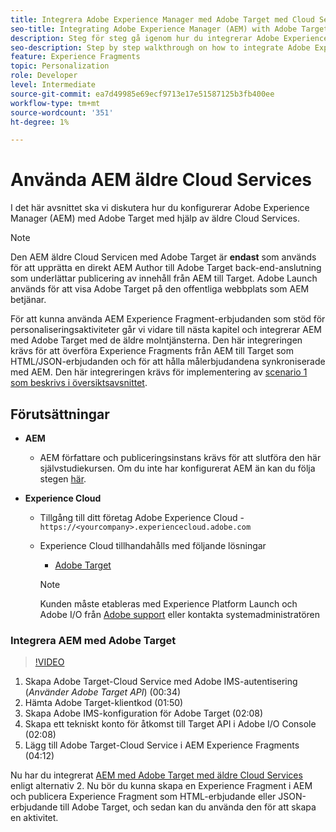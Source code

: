 ```yaml
---
title: Integrera Adobe Experience Manager med Adobe Target med Cloud Services
seo-title: Integrating Adobe Experience Manager (AEM) with Adobe Target using Legacy Cloud Services
description: Steg för steg gå igenom hur du integrerar Adobe Experience Manager (AEM) med Adobe Target med hjälp av AEM Cloud Service
seo-description: Step by step walkthrough on how to integrate Adobe Experience Manager (AEM) with Adobe Target using AEM Cloud Service
feature: Experience Fragments
topic: Personalization
role: Developer
level: Intermediate
source-git-commit: ea7d49985e69ecf9713e17e51587125b3fb400ee
workflow-type: tm+mt
source-wordcount: '351'
ht-degree: 1%

---
```



# Använda AEM äldre Cloud Services

I det här avsnittet ska vi diskutera hur du konfigurerar Adobe Experience Manager (AEM) med Adobe Target med hjälp av äldre Cloud Services.

>[!NOTE]
>
> Den AEM äldre Cloud Servicen med Adobe Target är **endast** som används för att upprätta en direkt AEM Author till Adobe Target back-end-anslutning som underlättar publicering av innehåll från AEM till Target. Adobe Launch används för att visa Adobe Target på den offentliga webbplats som AEM betjänar.

För att kunna använda AEM Experience Fragment-erbjudanden som stöd för personaliseringsaktiviteter går vi vidare till nästa kapitel och integrerar AEM med Adobe Target med de äldre molntjänsterna. Den här integreringen krävs för att överföra Experience Fragments från AEM till Target som HTML/JSON-erbjudanden och för att hålla målerbjudandena synkroniserade med AEM. Den här integreringen krävs för implementering av [scenario 1 som beskrivs i översiktsavsnittet](./overview.md#personalization-using-aem-experience-fragment).

## Förutsättningar

* **AEM**

   * AEM författare och publiceringsinstans krävs för att slutföra den här självstudiekursen. Om du inte har konfigurerat AEM än kan du följa stegen [här](./implementation.md#set-up-aem).

* **Experience Cloud**
   * Tillgång till ditt företag Adobe Experience Cloud - `https://<yourcompany>.experiencecloud.adobe.com`
   * Experience Cloud tillhandahålls med följande lösningar
      * [Adobe Target](https://experiencecloud.adobe.com)

      >[!NOTE]
      >
      > Kunden måste etableras med Experience Platform Launch och Adobe I/O från [Adobe support](https://helpx.adobe.com/se/contact/enterprise-support.ec.html) eller kontakta systemadministratören


### Integrera AEM med Adobe Target

>[!VIDEO](https://video.tv.adobe.com/v/28428?quality=12&learn=on)

1. Skapa Adobe Target-Cloud Service med Adobe IMS-autentisering (*Använder Adobe Target API*) (00:34)
2. Hämta Adobe Target-klientkod (01:50)
3. Skapa Adobe IMS-konfiguration för Adobe Target (02:08)
4. Skapa ett tekniskt konto för åtkomst till Target API i Adobe I/O Console (02:08)
5. Lägg till Adobe Target-Cloud Service i AEM Experience Fragments (04:12)

Nu har du integrerat [AEM med Adobe Target med äldre Cloud Services](./using-aem-cloud-services.md#integrating-aem-target-options) enligt alternativ 2. Nu bör du kunna skapa en Experience Fragment i AEM och publicera Experience Fragment som HTML-erbjudande eller JSON-erbjudande till Adobe Target, och sedan kan du använda den för att skapa en aktivitet.
